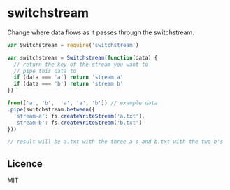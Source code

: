 # switchstream

Change where data flows as it passes through the switchstream.

```js
var Switchstream = require('switchstream')

var switchstream = Switchstream(function(data) {
  // return the key of the stream you want to
  // pipe this data to
  if (data === 'a') return 'stream a'
  if (data === 'b') return 'stream b'
})

from(['a', 'b',  'a', 'a', 'b']) // example data
.pipe(switchstream.between({
  'stream-a': fs.createWriteStream('a.txt'),
  'stream-b': fs.createWriteStream('b.txt')
}))

// result will be a.txt with the three a's and b.txt with the two b's
```

## Licence
MIT
